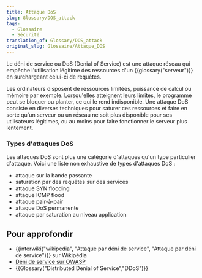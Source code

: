 ```yaml
---
title: Attaque DoS
slug: Glossary/DOS_attack
tags:
  - Glossaire
  - Sécurité
translation_of: Glossary/DOS_attack
original_slug: Glossaire/Attaque_DOS
---
```

<p>Le déni de service ou DoS (Denial of Service) est une attaque réseau qui empêche l'utilisation légitime des ressources d'un {{glossary("serveur")}} en surchargeant celui-ci de requêtes.</p>

<p>Les ordinateurs disposent de ressources limitées, puissance de calcul ou mémoire par exemple. Lorsqu'elles atteignent leurs limites, le programme peut se bloquer ou planter, ce qui le rend indisponible. Une attaque DoS consiste en diverses techniques pour saturer ces ressources et faire en sorte qu'un serveur ou un réseau ne soit plus disponible pour ses utilisateurs légitimes, ou au moins pour faire fonctionner le serveur plus lentement.</p>

<h3 id="Types_d'attaques_DoS">Types d'attaques DoS</h3>

<p>Les attaques DoS sont plus une catégorie d'attaques qu'un type particulier d'attaque. Voici une liste non exhaustive de types d'attaques DoS :</p>

<ul>
 <li>attaque sur la bande passante</li>
 <li>saturation par des requêtes sur des services</li>
 <li>attaque SYN flooding</li>
 <li>attaque ICMP flood</li>
 <li>attaque pair-à-pair</li>
 <li>attaque DoS permanente</li>
 <li>attaque par saturation au niveau application</li>
</ul>

<h2 id="Pour_approfondir">Pour approfondir</h2>

<ul>
 <li>{{interwiki("wikipedia", "Attaque par déni de service", "Attaque par déni de service")}} sur Wikipédia</li>
 <li><a href="https://www.owasp.org/index.php/Denial_of_Service">Déni de service sur OWASP</a></li>
 <li>{{Glossary("Distributed Denial of Service","DDoS")}}</li>
</ul>
